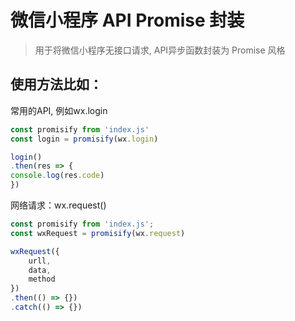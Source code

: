 # 微信小程序 API Promise 封装

> 用于将微信小程序无接口请求, API异步函数封装为 Promise 风格

## 使用方法比如：
常用的API, 例如wx.login

 ```js
const promisify from 'index.js'
const login = promisify(wx.login)

login()
.then(res => {
console.log(res.code)
})
```

网络请求：wx.request()
```JavaScript
const promisify from 'index.js';
const wxRequest = promisify(wx.request)

wxRequest({
	urll,
	data,
	method
})
.then(() => {})
.catch(() => {})

```